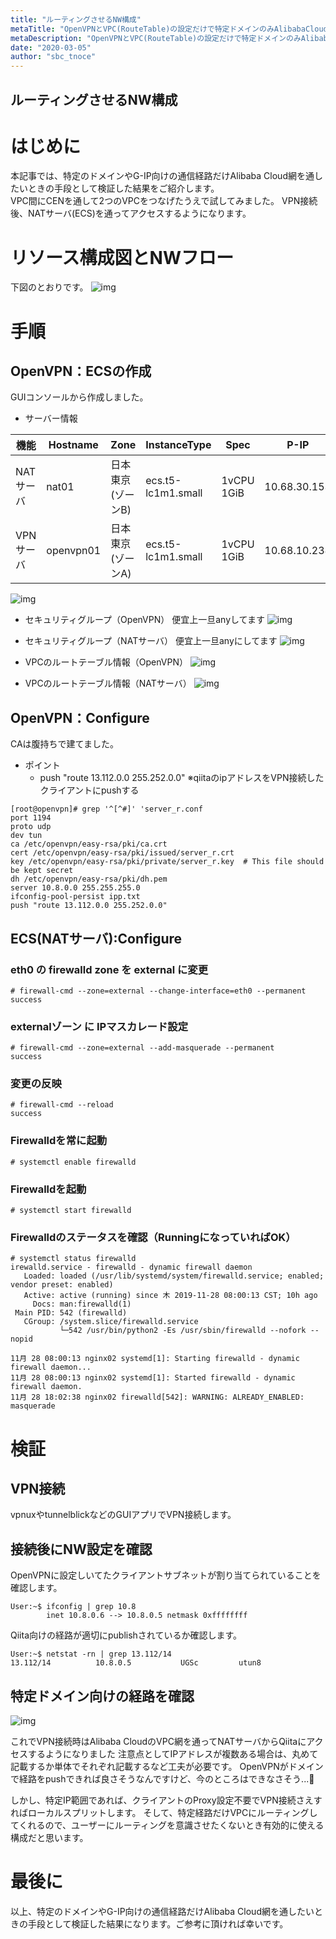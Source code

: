 ```yaml
---
title: "ルーティングさせるNW構成"
metaTitle: "OpenVPNとVPC(RouteTable)の設定だけで特定ドメインのみAlibabaCloudにルーティングさせるNW構成を作る"
metaDescription: "OpenVPNとVPC(RouteTable)の設定だけで特定ドメインのみAlibabaCloudにルーティングさせるNW構成を作る"
date: "2020-03-05"
author: "sbc_tnoce"
---
```


## ルーティングさせるNW構成

# はじめに
本記事では、特定のドメインやG-IP向けの通信経路だけAlibaba Cloud網を通したいときの手段として検証した結果をご紹介します。    
VPC間にCENを通して2つのVPCをつなげたうえで試してみました。
VPN接続後、NATサーバ(ECS)を通ってアクセスするようになります。


# リソース構成図とNWフロー
下図のとおりです。
![img](https://raw.githubusercontent.com/sbcloud/help/master/content/usecase-network/Network_images_26006613530415200/20210524172534.png)

# 手順

## OpenVPN：ECSの作成
GUIコンソールから作成しました。

- サーバー情報

|機能|Hostname|Zone|InstanceType|Spec|P-IP|
|---|---|---|---|---|---|
|NATサーバ|nat01|日本東京(ゾーンB)|ecs.t5-lc1m1.small|1vCPU 1GiB|10.68.30.153|
|VPNサーバ|openvpn01|日本東京(ゾーンA)|ecs.t5-lc1m1.small|1vCPU 1GiB|10.68.10.238|

![img](https://raw.githubusercontent.com/sbcloud/help/master/content/usecase-network/Network_images_26006613530415200/20210524172705.png)

- セキュリティグループ（OpenVPN）
便宜上一旦anyしてます
![img](https://raw.githubusercontent.com/sbcloud/help/master/content/usecase-network/Network_images_26006613530415200/20210524173046.png)

- セキュリティグループ（NATサーバ）
便宜上一旦anyにしてます
![img](https://raw.githubusercontent.com/sbcloud/help/master/content/usecase-network/Network_images_26006613530415200/20210524173040.png)

- VPCのルートテーブル情報（OpenVPN）
![img](https://raw.githubusercontent.com/sbcloud/help/master/content/usecase-network/Network_images_26006613530415200/20210524173036.png)

- VPCのルートテーブル情報（NATサーバ）
![img](https://raw.githubusercontent.com/sbcloud/help/master/content/usecase-network/Network_images_26006613530415200/20210524173056.png)



## OpenVPN：Configure
CAは腹持ちで建てました。

- ポイント
    - push "route 13.112.0.0 255.252.0.0" ※qiitaのipアドレスをVPN接続したクライアントにpushする


```:/etc/openvpn/default.conf※コメントアウトとオプションoff項目を除く
[root@openvpn]# grep '^[^#]' 'server_r.conf
port 1194
proto udp
dev tun
ca /etc/openvpn/easy-rsa/pki/ca.crt
cert /etc/openvpn/easy-rsa/pki/issued/server_r.crt
key /etc/openvpn/easy-rsa/pki/private/server_r.key  # This file should be kept secret
dh /etc/openvpn/easy-rsa/pki/dh.pem
server 10.8.0.0 255.255.255.0
ifconfig-pool-persist ipp.txt
push "route 13.112.0.0 255.252.0.0"
```

## ECS(NATサーバ):Configure

### eth0 の firewalld zone を external に変更
```
# firewall-cmd --zone=external --change-interface=eth0 --permanent
success
```

### externalゾーン に IPマスカレード設定
```
# firewall-cmd --zone=external --add-masquerade --permanent
success
```

### 変更の反映
```
# firewall-cmd --reload
success
```

### Firewalldを常に起動
```
# systemctl enable firewalld
```

### Firewalldを起動
```
# systemctl start firewalld
```

### Firewalldのステータスを確認（RunningになっていればOK）
```
# systemctl status firewalld
irewalld.service - firewalld - dynamic firewall daemon
   Loaded: loaded (/usr/lib/systemd/system/firewalld.service; enabled; vendor preset: enabled)
   Active: active (running) since 木 2019-11-28 08:00:13 CST; 10h ago
     Docs: man:firewalld(1)
 Main PID: 542 (firewalld)
   CGroup: /system.slice/firewalld.service
           └─542 /usr/bin/python2 -Es /usr/sbin/firewalld --nofork --nopid

11月 28 08:00:13 nginx02 systemd[1]: Starting firewalld - dynamic firewall daemon...
11月 28 08:00:13 nginx02 systemd[1]: Started firewalld - dynamic firewall daemon.
11月 28 18:02:38 nginx02 firewalld[542]: WARNING: ALREADY_ENABLED: masquerade
```


# 検証

## VPN接続
vpnuxやtunnelblickなどのGUIアプリでVPN接続します。

## 接続後にNW設定を確認
OpenVPNに設定しいてたクライアントサブネットが割り当てられていることを確認します。

```
User:~$ ifconfig | grep 10.8
        inet 10.8.0.6 --> 10.8.0.5 netmask 0xffffffff 
```

Qiita向けの経路が適切にpublishされているか確認します。

```
User:~$ netstat -rn | grep 13.112/14
13.112/14          10.8.0.5           UGSc         utun8 
```

## 特定ドメイン向けの経路を確認

![img](https://raw.githubusercontent.com/sbcloud/help/master/content/usecase-network/Network_images_26006613530415200/20210524173050.png)

これでVPN接続時はAlibaba CloudのVPC網を通ってNATサーバからQiitaにアクセスするようになりました 
注意点としてIPアドレスが複数ある場合は、丸めて記載するか単体でそれぞれ記載するなど工夫が必要です。
OpenVPNがドメインで経路をpushできれば良さそうなんですけど、今のところはできなさそう...🤔

しかし、特定IP範囲であれば、クライアントのProxy設定不要でVPN接続さえすればローカルスプリットします。
そして、特定経路だけVPCにルーティングしてくれるので、ユーザーにルーティングを意識させたくないとき有効的に使える構成だと思います。


# 最後に
以上、特定のドメインやG-IP向けの通信経路だけAlibaba Cloud網を通したいときの手段として検証した結果になります。ご参考に頂ければ幸いです。

